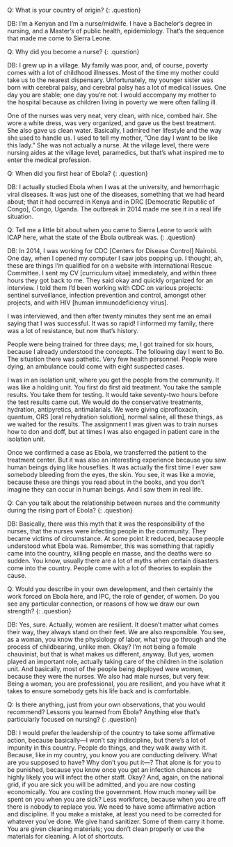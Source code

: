 Q: What is your country of origin?
{: .question}

DB:  I’m a Kenyan and I’m a nurse/midwife. I have a Bachelor’s degree in nursing, and a Master’s of public health, epidemiology. That’s the sequence that made me come to Sierra Leone.

Q: Why did you become a nurse?
{: .question}

DB: I grew up in a village. My family was poor, and, of course, poverty comes with a lot of childhood illnesses. Most of the time my mother could take us to the nearest dispensary. Unfortunately, my younger sister was born with cerebral palsy, and cerebral palsy has a lot of medical issues. One day you are stable; one day you’re not. I would accompany my mother to the hospital because as children living in poverty we were often falling ill.

One of the nurses was very neat, very clean, with nice, combed hair. She wore a white dress, was very organized, and gave us the best treatment. She also gave us clean water. Basically, I admired her lifestyle and the way she used to handle us. I used to tell my mother, “One day I want to be like this lady.” She was not actually a nurse. At the village level, there were nursing aides at the village level, paramedics, but that’s what inspired me to enter the medical profession.  

Q: When did you first hear of Ebola?
{: .question}

DB: I actually studied Ebola when I was at the university, and hemorrhagic viral diseases. It was just one of the diseases, something that we had heard about; that it had occurred in Kenya and in DRC [Democratic Republic of Congo], Congo, Uganda. The outbreak in 2014 made me see it in a real life situation.

Q: Tell me a little bit about when you came to Sierra Leone to work with ICAP here, what the state of the Ebola outbreak was.
{: .question}

DB: In 2014, I was working for CDC [Centers for Disease Control] Nairobi. One day, when I opened my computer I saw jobs popping up. I thought, ah, these are things I’m qualified for on a website with International Rescue Committee. I sent my CV [curriculum vitae] immediately, and within three hours they got back to me. They said okay and quickly organized for an interview. I told them I’d been working with CDC on various projects: sentinel surveillance, infection prevention and control, amongst other projects, and with HIV [human immunodeficiency virus].

I was interviewed, and then after twenty minutes they sent me an email saying that I was successful. It was so rapid! I informed my family, there was a lot of resistance, but now that’s history.

People were being trained for three days; me, I got trained for six hours, because I already understood the concepts. The following day I went to Bo. The situation there was pathetic. Very few health personnel. People were dying, an ambulance could come with eight suspected cases.

I was in an isolation unit, where you get the people from the community. It was like a holding unit. You first do first aid treatment. You take the sample results. You take them for testing. It would take seventy-two hours before the test results came out. We would do the conservative treatments, hydration, antipyretics, antimalarials. We were giving ciprofloxacin, quantum, ORS [oral rehydration solution], normal saline, all these things, as we waited for the results. The assignment I was given was to train nurses how to don and doff, but at times I was also engaged in patient care in the isolation unit.

Once we confirmed a case as Ebola, we transferred the patient to the treatment center. But it was also an interesting experience because you saw human beings dying like houseflies. It was actually the first time I ever saw somebody bleeding from the eyes, the skin. You see, it was like a movie, because these are things you read about in the books, and you don’t imagine they can occur in human beings. And I saw them in real life.

Q: Can you talk about the relationship between nurses and the community during the rising part of Ebola?
{: .question}

DB: Basically, there was this myth that it was the responsibility of the nurses, that the nurses were infecting people in the community. They became victims of circumstance. At some point it reduced, because people understood what Ebola was. Remember, this was something that rapidly came into the country, killing people en masse, and the deaths were so sudden. You know, usually there are a lot of myths when certain disasters come into the country. People come with a lot of theories to explain the cause.

Q: Would you describe in your own development, and then certainly the work forced on Ebola here, and IPC, the role of gender, of women. Do you see any particular connection, or reasons of how we draw our own strength?
{: .question}

DB: Yes, sure. Actually, women are resilient. It doesn’t matter what comes their way, they always stand on their feet. We are also responsible. You see, as a woman, you know the physiology of labor, what you go through and the process of childbearing, unlike men.
Okay? I’m not being a female chauvinist, but that is what makes us different, anyway. But yes, women played an important role, actually taking care of the children in the isolation unit. And basically, most of the people being deployed were women, because they were the nurses. We also had male nurses, but very few. Being a woman, you are professional, you are resilient, and you have what it takes to ensure somebody gets his life back and is comfortable.

Q: Is there anything, just from your own observations, that you would recommend? Lessons you learned from Ebola? Anything else that’s particularly focused on nursing?
{: .question}

DB: I would prefer the leadership of the country to take some affirmative action, because basically—I won’t say indiscipline, but there’s a lot of impunity in this country. People do things, and they walk away with it. Because, like in my country, you know you are conducting delivery. What are you supposed to have? Why don’t you put it—? That alone is for you to be punished, because you know once you get an infection chances are highly likely you will infect the other staff. Okay? And, again, on the national grid, if you are sick you will be admitted, and you are now costing economically. You are costing the government. How much money will be spent on you when you are sick? Less workforce, because when you are off there is nobody to replace you. We need to have some affirmative action and discipline. If you make a mistake, at least you need to be corrected for whatever you’ve done. We give hand sanitizer. Some of them carry it home. You are given cleaning materials; you don’t clean properly or use the materials for cleaning. A lot of shortcuts.
